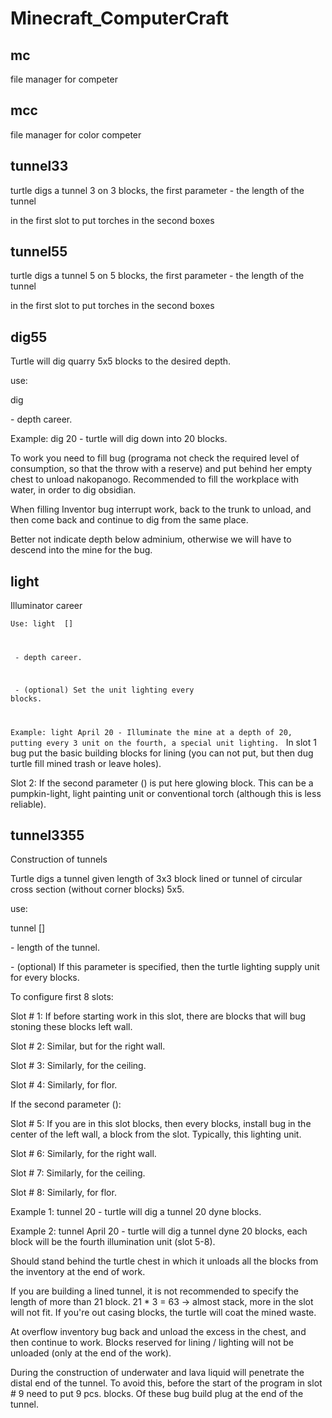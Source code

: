 Minecraft_ComputerCraft
=======================

mc
--

file manager for competer

mcc
---

file manager for color competer

tunnel33
--------

turtle digs a tunnel 3 on 3 blocks, the first parameter - the length of the tunnel

in the first slot to put torches in the second boxes

tunnel55
--------

turtle digs a tunnel 5 on 5 blocks, the first parameter - the length of the tunnel

in the first slot to put torches in the second boxes

dig55
-----

Turtle will dig quarry 5x5 blocks to the desired depth.

use:

dig <depth>

<depth> - depth career.

Example: dig 20 - turtle will dig down into 20 blocks.

To work you need to fill bug (programa not check the required level of consumption, so that the throw with a reserve) and put behind her empty chest to unload nakopanogo. Recommended to fill the workplace with water, in order to dig obsidian.

When filling Inventor bug interrupt work, back to the trunk to unload, and then come back and continue to dig from the same place.

Better not indicate depth below adminium, otherwise we will have to descend into the mine for the bug.


light
-----

Illuminator career 

<code>Use: light <depth> [<interval>] 

<depth> - depth career. 

<interval> - (optional) Set the unit lighting every <interval> blocks. 

Example: light April 20 - Illuminate the mine at a depth of 20, putting every 3 unit on the fourth, a special unit lighting. 
</code>
In slot 1 bug put the basic building blocks for lining (you can not put, but then dug turtle fill mined trash or leave holes). 

Slot 2: If the second parameter (<interval>) is put here glowing block. This can be a pumpkin-light, light painting unit or conventional torch (although this is less reliable).

tunnel3355
----------

Construction of tunnels 

Turtle digs a tunnel given length of 3x3 block lined or tunnel of circular cross section (without corner blocks) 5x5. 

use: 

tunnel <distance> [<interval>] 

<distance> - length of the tunnel. 

<interval> - (optional) If this parameter is specified, then the turtle lighting supply unit for every <interval> blocks. 

To configure first 8 slots: 

Slot # 1: If before starting work in this slot, there are blocks that will bug stoning these blocks left wall. 

Slot # 2: Similar, but for the right wall. 

Slot # 3: Similarly, for the ceiling. 

Slot # 4: Similarly, for flor. 

If the second parameter (<interval>): 

Slot # 5: If you are in this slot blocks, then every <interval> blocks, install bug in the center of the left wall, a block from the slot. Typically, this lighting unit. 

Slot # 6: Similarly, for the right wall. 

Slot # 7: Similarly, for the ceiling. 

Slot # 8: Similarly, for flor. 


Example 1: tunnel 20 - turtle will dig a tunnel 20 dyne blocks. 

Example 2: tunnel April 20 - turtle will dig a tunnel dyne 20 blocks, each block will be the fourth illumination unit (slot 5-8). 

Should stand behind the turtle chest in which it unloads all the blocks from the inventory at the end of work. 

If you are building a lined tunnel, it is not recommended to specify the length of more than 21 block. 21 * 3 = 63 -> almost stack, more in the slot will not fit. If you're out casing blocks, the turtle will coat the mined waste. 

At overflow inventory bug back and unload the excess in the chest, and then continue to work. Blocks reserved for lining / lighting will not be unloaded (only at the end of the work). 

During the construction of underwater and lava liquid will penetrate the distal end of the tunnel. To avoid this, before the start of the program in slot # 9 need to put 9 pcs. blocks. Of these bug build plug at the end of the tunnel.

